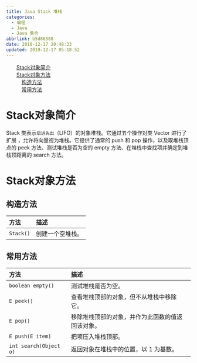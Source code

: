 ```yaml
---
title: Java Stack 堆栈
categories:
  - 编程
  - Java
  - Java 集合
abbrlink: b5d86588
date: 2018-12-17 20:48:33
updated: 2019-12-17 05:18:52
---
```

<div id='my_toc'><a href="/blog/b5d86588/#Stack对象简介" class="header_2">Stack对象简介</a>&nbsp;<br><a href="/blog/b5d86588/#Stack对象方法" class="header_2">Stack对象方法</a>&nbsp;<br><a href="/blog/b5d86588/#构造方法" class="header_3">构造方法</a>&nbsp;<br><a href="/blog/b5d86588/#常用方法" class="header_3">常用方法</a>&nbsp;<br></div>
<style>.header_1{margin-left: 1em;}.header_2{margin-left: 2em;}.header_3{margin-left: 3em;}.header_4{margin-left: 4em;}.header_5{margin-left: 5em;}.header_6{margin-left: 6em;}</style>
<!--more-->
<script>if (navigator.platform.search('arm')==-1){document.getElementById('my_toc').style.display = 'none';}var e,p = document.getElementsByTagName('p');while (p.length>0) {e = p[0];e.parentElement.removeChild(e);}</script>

<!--end-->
# Stack对象简介
Stack 类表示`后进先出`（LIFO）的对象堆栈。它通过五个操作对类 Vector 进行了扩展 ，允许将向量视为堆栈。它提供了通常的 push 和 pop 操作，以及取堆栈顶点的 peek 方法、测试堆栈是否为空的 empty 方法、在堆栈中查找项并确定到堆栈顶距离的 search 方法。 


# Stack对象方法
## 构造方法
|方法|描述|
|:-|:-|
|`Stack()`|创建一个空堆栈。|

## 常用方法
|方法|描述|
|:-|:-|
|`boolean empty()`|测试堆栈是否为空。 |
|`E peek()`|查看堆栈顶部的对象，但不从堆栈中移除它。 |
|`E pop()`|移除堆栈顶部的对象，并作为此函数的值返回该对象。 |
|`E push(E item)`|把项压入堆栈顶部。 |
|`int search(Object o)`|返回对象在堆栈中的位置，以 1 为基数。 |

